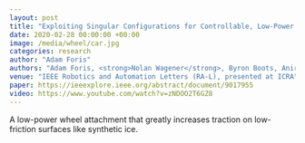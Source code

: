 ```yaml
---
layout: post
title: "Exploiting Singular Configurations for Controllable, Low-Power Friction Enhancement on Unmanned Ground Vehicles"
date: 2020-02-28 00:00:00 +00:00
image: /media/wheel/car.jpg
categories: research
author: "Adam Foris"
authors: "Adam Foris, <strong>Nolan Wagener</strong>, Byron Boots, Anirban Mazumdar"
venue: "IEEE Robotics and Automation Letters (RA-L), presented at ICRA"
paper: https://ieeexplore.ieee.org/abstract/document/9017955
video: https://www.youtube.com/watch?v=zNDOO2T6GZ8
---
```

A low-power wheel attachment that greatly increases traction on low-friction surfaces like synthetic ice.
